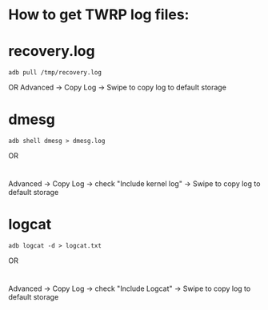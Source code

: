 # How to get TWRP log files:​
#
# recovery.log
```
adb pull /tmp/recovery.log
```
OR
Advanced -> Copy Log -> Swipe to copy log to default storage
# dmesg
```
adb shell dmesg > dmesg.log
```
OR
#
Advanced -> Copy Log -> check "Include kernel log" -> Swipe to copy log to default storage
#
# logcat
```
adb logcat -d > logcat.txt
```
OR
#
Advanced -> Copy Log -> check "Include Logcat" -> Swipe to copy log to default storage
#
